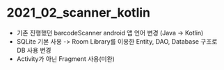 # 2021_02_scanner_kotlin
- 기존 진행했던 barcodeScanner android 앱 언어 변경 (Java -> Kotlin)
- SQLite 기본 사용 -> Room Library를 이용한 Entity, DAO, Database 구조로 DB 사용 변경
- Activity가 아닌 Fragment 사용(미완)
